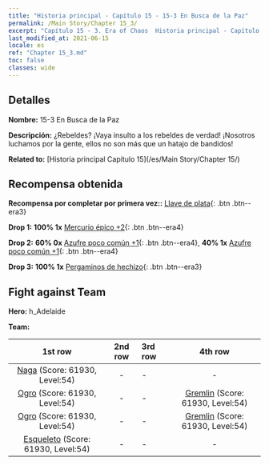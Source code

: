 ```yaml
---
title: "Historia principal - Capítulo 15 - 15-3 En Busca de la Paz"
permalink: /Main Story/Chapter 15_3/
excerpt: "Capítulo 15 - 3. Era of Chaos  Historia principal - Capítulo 15_3. 15-3 En Busca de la Paz"
last_modified_at: 2021-06-15
locale: es
ref: "Chapter 15_3.md"
toc: false
classes: wide
---
```


## Detalles

 **Nombre:** 15-3 En Busca de la Paz

 **Descripción:** ¿Rebeldes? ¡Vaya insulto a los rebeldes de verdad! ¡Nosotros luchamos por la gente, ellos no son más que un hatajo de bandidos!

 **Related to:** [Historia principal Capítulo 15](/es/Main Story/Chapter 15/)

## Recompensa obtenida

 **Recompensa por completar por primera vez::** [Llave de plata](/ItemsES/con_693/){: .btn .btn--era3}

 **Drop 1:** **100% 1x** [Mercurio épico +2](/ItemsES/mat_49/){: .btn .btn--era4}

 **Drop 2:** **60% 0x** [Azufre poco común +1](/ItemsES/mat_43/){: .btn .btn--era4}, **40% 1x** [Azufre poco común +1](/ItemsES/mat_43/){: .btn .btn--era4}

 **Drop 3:** **100% 1x** [Pergaminos de hechizo](/ItemsES/con_694/){: .btn .btn--era3}


## Fight against Team
 **Hero:** h_Adelaide

 **Team:**


  | 1st row | 2nd row | 3rd row | 4th row |
  |:----:|:----:|:----|:----:|
  | [Naga](/es/units/Naga/) (Score: 61930, Level:54)  | - | - | - |
  | [Ogro](/es/units/Ogre/) (Score: 61930, Level:54)  | - | - | [Gremlin](/es/units/Gremlin/) (Score: 61930, Level:54)  |
  | [Ogro](/es/units/Ogre/) (Score: 61930, Level:54)  | - | - | [Gremlin](/es/units/Gremlin/) (Score: 61930, Level:54)  |
  | [Esqueleto](/es/units/Skeleton/) (Score: 61930, Level:54)  | - | - | - |


